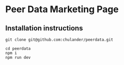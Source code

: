 # Peer Data Marketing Page

## Installation instructions

```script
git clone git@github.com:chulander/peerdata.git

cd peerdata
npm i
npm run dev
```
